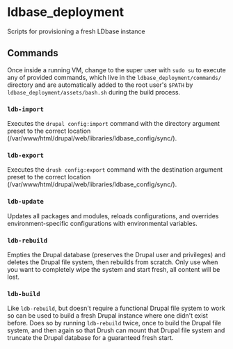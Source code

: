 # ldbase_deployment
Scripts for provisioning a fresh LDbase instance

## Commands
Once inside a running VM, change to the super user with `sudo su` to execute any of provided commands, which live in the `ldbase_deployment/commands/` directory and are automatically added to the root user's `$PATH` by `ldbase_deployment/assets/bash.sh` during the build process.

### `ldb-import`
Executes the `drupal config:import` command with the directory argument preset to the correct location (/var/www/html/drupal/web/libraries/ldbase_config/sync/).

### `ldb-export`
Executes the `drush config:export` command with the destination argument preset to the correct location (/var/www/html/drupal/web/libraries/ldbase_config/sync/).

### `ldb-update`
Updates all packages and modules, reloads configurations, and overrides environment-specific configurations with environmental variables.

### `ldb-rebuild`
Empties the Drupal database (preserves the Drupal user and privileges) and deletes the Drupal file system, then rebuilds from scratch. Only use when you want to completely wipe the system and start fresh, all content will be lost.

### `ldb-build`
Like `ldb-rebuild`, but doesn't require a functional Drupal file system to work so can be used to build a fresh Drupal instance where one didn't exist before. Does so by running `ldb-rebuild` twice, once to build the Drupal file system, and then again so that Drush can mount that Drupal file system and truncate the Drupal database for a guaranteed fresh start.
